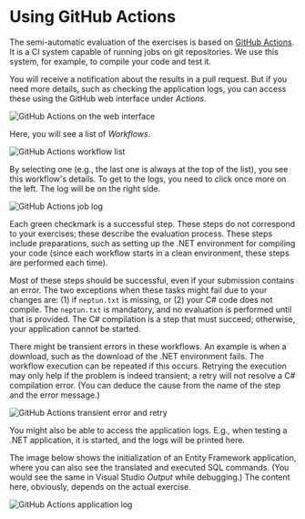﻿# Using GitHub Actions

The semi-automatic evaluation of the exercises is based on [GitHub Actions](https://github.com/features/actions). It is a CI system capable of running jobs on git repositories. We use this system, for example, to compile your code and test it.

You will receive a notification about the results in a pull request. But if you need more details, such as checking the application logs, you can access these using the GitHub web interface under _Actions_.

![GitHub Actions on the web interface](images/github/github-actions-tab.png)

Here, you will see a list of _Workflows_.

![GitHub Actions workflow list](images/github/github-actions-executions-list.png)

By selecting one (e.g., the last one is always at the top of the list), you see this workflow's details. To get to the logs, you need to click once more on the left. The log will be on the right side.

![GitHub Actions job log](images/github/github-actions-job-log.png)

Each green checkmark is a successful step. These steps do not correspond to your exercises; these describe the evaluation process. These steps include preparations, such as setting up the .NET environment for compiling your code (since each workflow starts in a clean environment, these steps are performed each time).

Most of these steps should be successful, even if your submission contains an error. The two exceptions when these tasks might fail due to your changes are: (1) if `neptun.txt` is missing, or (2) your C# code does not compile. The `neptun.txt` is mandatory, and no evaluation is performed until that is provided. The C# compilation is a step that must succeed; otherwise, your application cannot be started.

There might be transient errors in these workflows. An example is when a download, such as the download of the .NET environment fails. The workflow execution can be repeated if this occurs. Retrying the execution may only help if the problem is indeed transient; a retry will not resolve a C# compilation error. (You can deduce the cause from the name of the step and the error message.)

![GitHub Actions transient error and retry](images/github/github-actions-rerun.png)

You might also be able to access the application logs. E.g., when testing a .NET application, it is started, and the logs will be printed here.

The image below shows the initialization of an Entity Framework application, where you can also see the translated and executed SQL commands. (You would see the same in Visual Studio _Output_ while debugging.) The content here, obviously, depends on the actual exercise.

![GitHub Actions application log](images/github/github-actions-app-log.png)
